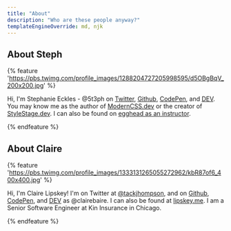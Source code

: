 ```yaml
---
title: "About"
description: "Who are these people anyway?"
templateEngineOverride: md, njk
---
```


## About Steph

{% feature 'https://pbs.twimg.com/profile_images/1288204727205998595/d5OBgBqV_200x200.jpg' %}

Hi, I'm Stephanie Eckles - @5t3ph on [Twitter](https://twitter.com/5t3ph), [Github](https://github.com/5t3ph), [CodePen](https://codepen.com/5t3ph), and [DEV](https://dev.to/5t3ph). You may know me as the author of [ModernCSS.dev](https://moderncss.dev) or the creator of [StyleStage.dev](https://stylestage.dev). I can also be found on [egghead as an instructor](https://egghead.io/instructors/stephanie-eckles?af=2s65ms).

{% endfeature %}

## About Claire

{% feature 'https://pbs.twimg.com/profile_images/1333131265055272962/kbR87of6_400x400.jpg' %}

Hi, I'm Claire Lipskey! I'm on Twitter at [@tackjhompson](https://twitter.com/tackjhompson), and on [Github](https://github.com/clairebaire), [CodePen](https://codepen.io/clairebaire), and [DEV](https://dev.to/clairebaire) as @clairebaire. I can also be found at [lipskey.me](https://lipskey.me). I am a Senior Software Engineer at Kin Insurance in Chicago.

{% endfeature %}
